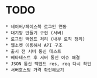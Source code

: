 # TODO
    * 네이버/페이스북 로그인 연동
    * 대기방 만들기 구현 (서버)
    * 로그인 백엔드 처리 (내부 로직 정리)
    * 웹소켓 이용해서 API 구조
    * 출시 전 서버 통신 테스트
    * 베타테스트 후 서버 통신 이슈 해결
    * JSON 통신 백엔드 res, req 다시 확인
    * 서버호스팅 가격 확인해보기
